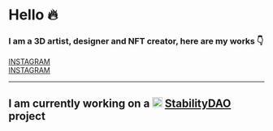 # Hello :fire:
### I am a 3D artist, designer and NFT creator, here are my works :point_down:
[INSTAGRAM](https://www.instagram.com/vladislav_mindel/) <br>
[INSTAGRAM](https://www.instagram.com/vladislav_mindel/)
___

## I am currently working on a <img src="https://stabilitydao.org/logo40z.png" width="20px"> [StabilityDAO](https://stabilitydao.org/) project
